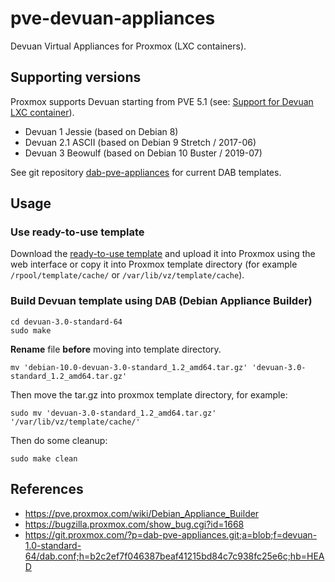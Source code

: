 # pve-devuan-appliances

Devuan Virtual Appliances for Proxmox (LXC containers).

## Supporting versions

Proxmox supports Devuan starting from PVE 5.1 (see: [Support for Devuan LXC container](https://bugzilla.proxmox.com/show_bug.cgi?id=1668)).

* Devuan 1 Jessie (based on Debian 8)
* Devuan 2.1 ASCII (based on Debian 9 Stretch / 2017-06)
* Devuan 3 Beowulf (based on Debian 10 Buster / 2019-07)

See git repository [dab-pve-appliances](https://git.proxmox.com/?p=dab-pve-appliances.git;a=tree) for current DAB templates.

## Usage

### Use ready-to-use template

Download the [ready-to-use template](https://github.com/siddolo/pve-devuan-appliances/releases) and upload it into Proxmox using the web interface or copy it into Proxmox template directory (for example `/rpool/template/cache/` or `/var/lib/vz/template/cache`).

### Build Devuan template using DAB (Debian Appliance Builder)

```shell
cd devuan-3.0-standard-64
sudo make
```

**Rename** file **before** moving into template directory.

```shell
mv 'debian-10.0-devuan-3.0-standard_1.2_amd64.tar.gz' 'devuan-3.0-standard_1.2_amd64.tar.gz'
```
Then move the tar.gz into proxmox template directory, for example:

```shell
sudo mv 'devuan-3.0-standard_1.2_amd64.tar.gz' '/var/lib/vz/template/cache/'
```

Then do some cleanup:

```shell
sudo make clean
```

## References

* https://pve.proxmox.com/wiki/Debian_Appliance_Builder
* https://bugzilla.proxmox.com/show_bug.cgi?id=1668
* https://git.proxmox.com/?p=dab-pve-appliances.git;a=blob;f=devuan-1.0-standard-64/dab.conf;h=b2c2ef7f046387beaf41215bd84c7c938fc25e6c;hb=HEAD
